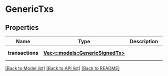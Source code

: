 # GenericTxs

## Properties
Name | Type | Description | Notes
------------ | ------------- | ------------- | -------------
**transactions** | [**Vec<::models::GenericSignedTx>**](GenericSignedTx.md) |  | [default to null]

[[Back to Model list]](../README.md#documentation-for-models) [[Back to API list]](../README.md#documentation-for-api-endpoints) [[Back to README]](../README.md)


